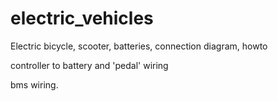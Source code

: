 # electric_vehicles
Electric bicycle, scooter, batteries, connection diagram, howto

controller to battery and 'pedal' wiring

bms wiring.
